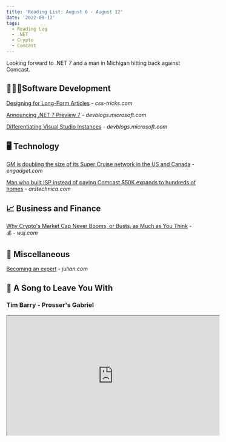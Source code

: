 ```yaml
---
title: 'Reading List: August 6 - August 12'
date: '2022-08-12'
tags:
  - Reading Log
  - .NET
  - Crypto
  - Comcast
---
```


Looking forward to .NET 7 and a man in Michigan hitting back against Comcast.
<!-- excerpt -->

<div class="reading-log"></div>

## 👨🏼‍💻Software Development

[Designing for Long-Form Articles](https://css-tricks.com/designing-for-long-form-articles/) - *css-tricks.com*

[Announcing .NET 7 Preview 7](https://devblogs.microsoft.com/dotnet/announcing-dotnet-7-preview-7/) - *devblogs.microsoft.com*

[Differentiating Visual Studio Instances](https://devblogs.microsoft.com/visualstudio/differentiating-visual-studio-instances/) - *devblogs.microsoft.com*

## 🖥 Technology

[GM is doubling the size of its Super Cruise network in the US and Canada](https://www.engadget.com/gm-is-doubling-the-size-of-its-super-cruise-network-in-the-us-and-canada-123034974.html) - *engadget.com*

[Man who built ISP instead of paying Comcast $50K expands to hundreds of homes](https://arstechnica.com/tech-policy/2022/08/man-who-built-isp-instead-of-paying-comcast-50k-expands-to-hundreds-of-homes/) - *arstechnica.com*

## 📈 Business and Finance

[Why Crypto's Market Cap Never Booms, or Busts, as Much as You Think](https://www.wsj.com/articles/why-cryptos-market-cap-never-booms-or-busts-as-much-as-you-think-11659691802) - 💰 - *wsj.com*

## 🎒 Miscellaneous

[Becoming an expert](https://www.julian.com/blog/craftspeople) - *julian.com*

## 🎵 A Song to Leave You With

### Tim Barry - Prosser's Gabriel

<fit-vids>
    <iframe
        width="560"
        height="315"
        src="https://www.youtube.com/embed/sSuh44wDbmM"
        title="Tim Barry - Prosser's Gabriel"
        allow="accelerometer; autoplay; clipboard-write; encrypted-media; gyroscope; picture-in-picture"
        allowfullscreen></iframe>
</fit-vids>